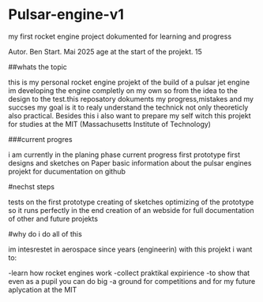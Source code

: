 # Pulsar-engine-v1
my first rocket engine project dokumented for learning and progress

Autor. Ben
Start. Mai 2025
age at the start of the projekt. 15

##whats the topic

this is my personal rocket engine projekt of the build of a pulsar jet engine im developing the engine completly on my own so from the idea to the design to the test.this reposatory dokuments my progress,mistakes and my succses
my goal is it to realy understand the technick not only theoreticly also practical. Besides this i also want to prepare my self witch this projekt for studies at the MIT (Massachusetts Institute of Technology)

###current progres

i am currently in the planing phase current progress
first prototype
first designs and sketches on Paper
basic information about the pulsar engines
projekt for ducumentation on github

#nechst steps

tests on the first prototype
creating of sketches
optimizing of the prototype so it runs perfectly in the end
creation of an webside for full documentation of other and future projekts

#why do i do all of this

im intesrestet in aerospace since years (engineerin) with this projekt i want to:

-learn how rocket engines work
-collect praktikal expirience
-to show that even as a pupil you can do big
-a ground for competitions and for my future aplycation at the MIT

